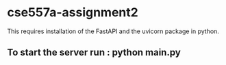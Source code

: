 # cse557a-assignment2

This requires installation of the FastAPI and the uvicorn package in python. 

## To start the server run : python main.py 

